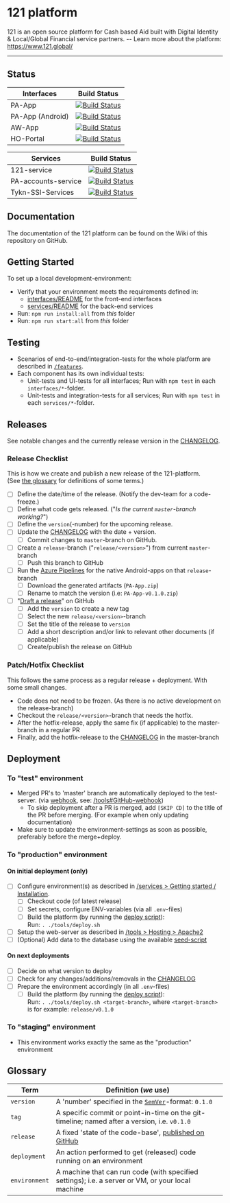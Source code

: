 121 platform
============

121 is an open source platform for Cash based Aid built with Digital Identity & Local/Global Financial service partners.  -- Learn more about the platform: <https://www.121.global/>

---

## Status

| Interfaces       | Build Status                                                                                                                                                                                                                              |
| ---------------- | ----------------------------------------------------------------------------------------------------------------------------------------------------------------------------------------------------------------------------------------- |
| PA-App           | [![Build Status](https://dev.azure.com/redcrossnl/121%20Platform/_apis/build/status/Interfaces/PA-App?branchName=master)](https://dev.azure.com/redcrossnl/121%20Platform/_build/latest?definitionId=17&branchName=master)                |
| PA-App (Android) | [![Build Status](https://dev.azure.com/redcrossnl/121%20Platform/_apis/build/status/Interfaces/PA-App%20--%20Android?branchName=master)](https://dev.azure.com/redcrossnl/121%20Platform/_build/latest?definitionId=23&branchName=master) |
| AW-App           | [![Build Status](https://dev.azure.com/redcrossnl/121%20Platform/_apis/build/status/Interfaces/AW-App?branchName=master)](https://dev.azure.com/redcrossnl/121%20Platform/_build/latest?definitionId=18&branchName=master)                |
| HO-Portal        | [![Build Status](https://dev.azure.com/redcrossnl/121%20Platform/_apis/build/status/Interfaces/HO-Portal?branchName=master)](https://dev.azure.com/redcrossnl/121%20Platform/_build/latest?definitionId=13&branchName=master)             |

| Services            | Build Status                                                                                                                                                                                                                            |
| ------------------- | --------------------------------------------------------------------------------------------------------------------------------------------------------------------------------------------------------------------------------------- |
| 121-service         | [![Build Status](https://dev.azure.com/redcrossnl/121%20Platform/_apis/build/status/Services/121-service?branchName=master)](https://dev.azure.com/redcrossnl/121%20Platform/_build/latest?definitionId=12&branchName=master)           |
| PA-accounts-service | [![Build Status](https://dev.azure.com/redcrossnl/121%20Platform/_apis/build/status/Services/PA-accounts-service?branchName=master)](https://dev.azure.com/redcrossnl/121%20Platform/_build/latest?definitionId=19&branchName=master)   |
| Tykn-SSI-Services   | [![Build Status](https://dev.azure.com/redcrossnl/121%20Platform/_apis/build/status/Services/Tykn%20SSI%20Services?branchName=master)](https://dev.azure.com/redcrossnl/121%20Platform/_build/latest?definitionId=20&branchName=master) |

## Documentation
The documentation of the 121 platform can be found on the Wiki of this repository on GitHub.


## Getting Started
To set up a local development-environment:

- Verify that your environment meets the requirements defined in:
  - [interfaces/README](interfaces/README.md#environment-requirements) for the front-end interfaces
  - [services/README](services/README.md) for the back-end services
- Run: `npm run install:all` from *this* folder
- Run: `npm run start:all` from *this* folder


## Testing
- Scenarios of end-to-end/integration-tests for the whole platform are described in [`/features`](features/#readme).
- Each component has its own individual tests:
  - Unit-tests and UI-tests for all interfaces; Run with `npm test` in each `interfaces/*`-folder.
  - Unit-tests and integration-tests for all services; Run with `npm test` in each `services/*`-folder.


## Releases
See notable changes and the currently release version in the [CHANGELOG](CHANGELOG.md).

### Release Checklist
This is how we create and publish a new release of the 121-platform.  
(See [the glossary](#glossary) for definitions of some terms.)

- [ ] Define the date/time of the release. (Notify the dev-team for a code-freeze.)
- [ ] Define what code gets released. ("_Is the current `master`-branch working?_")
- [ ] Define the `version`(-number) for the upcoming release.
- [ ] Update the [CHANGELOG](CHANGELOG.md) with the date + version.
  - [ ] Commit changes to `master`-branch on GitHub.
- [ ] Create a `release`-branch ("`release/<version>`") from current `master`-branch
  - [ ] Push this branch to GitHub
- [ ] Run the [Azure Pipelines](https://dev.azure.com/redcrossnl/121%20Platform/_build) for the native Android-apps on that `release`-branch
  - [ ] Download the generated artifacts (`PA-App.zip`)
  - [ ] Rename to match the version (i.e: `PA-App-v0.1.0.zip`)
- [ ] "[Draft a release](https://github.com/global-121/121-platform/releases/new)" on GitHub  
  - [ ] Add the `version` to create a new tag
  - [ ] Select the new `release/<version>`-branch
  - [ ] Set the title of the release to `version`
  - [ ] Add a short description and/or link to relevant other documents (if applicable)
  - [ ] Create/publish the release on GitHub

### Patch/Hotfix Checklist

This follows the same process as a regular release + deployment. With some small changes.
- Code does not need to be frozen. (As there is no active development on the release-branch)
- Checkout the `release/<version>`-branch that needs the hotfix.
- After the hotfix-release, apply the same fix (if applicable) to the master-branch in a regular PR
- Finally, add the hotfix-release to the [CHANGELOG](CHANGELOG.md) in the master-branch


## Deployment

### To "test" environment
- Merged PR's to 'master' branch are automatically deployed to the test-server. (via [webhook](tools/webhook.service), see: [/tools#GitHub-webhook](tools/README.md#github-webhook))
  - To skip deployment after a PR is merged, add `[SKIP CD]` to the title of the PR before merging. (For example when only updating documentation)
- Make sure to update the environment-settings as soon as possible, preferably before the merge+deploy.

### To "production" environment

#### On initial deployment (only)
- [ ] Configure environment(s) as described in [/services > Getting started / Installation](services/README.md#getting-started-installation).
  - [ ] Checkout code (of latest release)
  - [ ] Set secrets, configure ENV-variables (via all `.env`-files)
  - [ ] Build the platform (by running the [deploy script](./tools/deploy.sh)):  
        Run: `. ./tools/deploy.sh`
- [ ] Setup the web-server as described in [/tools > Hosting > Apache2](tools/README.md#apache2)
- [ ] (Optional) Add data to the database using the available [seed-script](services/121-service/README.md#Seed-the-database)

#### On next deployments
- [ ] Decide on what version to deploy
- [ ] Check for any changes/additions/removals in the [CHANGELOG](CHANGELOG.md)
- [ ] Prepare the environment accordingly (in all `.env`-files)
  - [ ] Build the platform (by running the [deploy script](./tools/deploy.sh)):  
        Run: `. ./tools/deploy.sh <target-branch>`, where `<target-branch>` is for example: `release/v0.1.0`

### To "staging" environment
- This environment works exactly the same as the "production" environment

## Glossary

| Term          | Definition (_we_ use)                                                                                        |
| ------------- | ------------------------------------------------------------------------------------------------------------ |
| `version`     | A 'number' specified in the [`SemVer`](https://semver.org/spec/v2.0.0.html)-format: `0.1.0`                  |
| `tag`         | A specific commit or point-in-time on the git-timeline; named after a version, i.e. `v0.1.0`                 |
| `release`     | A fixed 'state of the code-base', [published on GitHub](https://github.com/global-121/121-platform/releases) |
| `deployment`  | An action performed to get (released) code running on an environment                                         |
| `environment` | A machine that can run code (with specified settings); i.e. a server or VM, or your local machine            |
